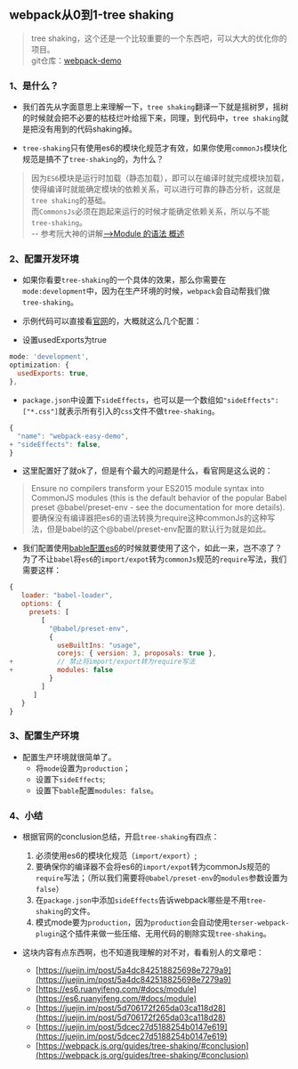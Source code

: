 ## webpack从0到1-tree shaking
> tree shaking，这个还是一个比较重要的一个东西吧，可以大大的优化你的项目。  
> git仓库：[webpack-demo](https://github.com/Ewall1106/webpack-demo)

### 1、是什么？
- 我们首先从字面意思上来理解一下，`tree shaking`翻译一下就是摇树罗，摇树的时候就会把不必要的枯枝烂叶给摇下来，同理，到代码中，`tree shaking`就是把没有用到的代码shaking掉。

- `tree-shaking`只有使用es6的模块化规范才有效，如果你使用`commonJs`模块化规范是搞不了`tree-shaking`的，为什么？
> 因为`ES6`模块是运行时加载（静态加载），即可以在编译时就完成模块加载，使得编译时就能确定模块的依赖关系，可以进行可靠的静态分析，这就是`tree shaking`的基础。  
> 而`CommonsJs`必须在跑起来运行的时候才能确定依赖关系，所以与不能`tree-shaking`。  
> -- 参考阮大神的讲解[-->Module 的语法
概述](https://es6.ruanyifeng.com/#docs/module)



### 2、配置开发环境
- 如果你看要`tree-shaking`的一个具体的效果，那么你需要在`mode:development`中，因为在生产环境的时候，`webpack`会自动帮我们做`tree-shaking`。

- 示例代码可以直接看[官网](https://webpack.js.org/guides/tree-shaking/#conclusion)的，大概就这么几个配置：
- 设置usedExports为true
```javascript
mode: 'development',
optimization: {
  usedExports: true,
},
```
- `package.json`中设置下`sideEffects`，也可以是一个数组如`"sideEffects": ["*.css"]`就表示所有引入的`css`文件不做`tree-shaking`。

```javascript
{
  "name": "webpack-easy-demo",
+ "sideEffects": false,
}
```

- 这里配置好了就ok了，但是有个最大的问题是什么，看官网是这么说的：
> Ensure no compilers transform your ES2015 module syntax into CommonJS modules (this is the default behavior of the popular Babel preset @babel/preset-env - see the documentation for more details).   
> 要确保没有编译器把es6的语法转换为require这种commonJs的这种写法，但是babel的这个@babel/preset-env配置的默认行为就是如此。

- 我们配置使用[bable配置es6]()的时候就要使用了这个，如此一来，岂不凉了？为了不让`babel`将`es6`的`import/expot`转为`commonJs`规范的`require`写法，我们需要这样：
```javascript
{
   loader: "babel-loader",
   options: {
     presets: [
        [
          "@babel/preset-env",
          {
            useBuiltIns: "usage",
            corejs: { version: 3, proposals: true },
+           // 禁止将import/export转为require写法
+           modules: false
          }
        ]
      ]
   }
}
```


### 3、配置生产环境
- 配置生产环境就很简单了。
    - 将`mode`设置为`production`；
    - 设置下`sideEffects`;
    - 设置下`bable`配置`modules: false`。


### 4、小结
- 根据官网的conclusion总结，开启`tree-shaking`有四点：
    1. 必须使用es6的模块化规范（`import/export`）;
    2. 要确保你的编译器不会将es6的`import/expot`转为commonJs规范的`require`写法；（所以我们需要将`@babel/preset-env`的`modules`参数设置为`false`）
    3. 在`package.json`中添加`sideEffects`告诉webpack哪些是不用`tree-shaking`的文件。
    4. 模式mode要为`production`，因为`production`会自动使用`terser-webpack-plugin`这个插件来做一些压缩、无用代码的剔除实现`tree-shaking`。

- 这块内容有点东西啊，也不知道我理解的对不对，看看别人的文章吧：
    - [https://juejin.im/post/5a4dc842518825698e7279a9](https://juejin.im/post/5a4dc842518825698e7279a9)
    - [https://es6.ruanyifeng.com/#docs/module](https://es6.ruanyifeng.com/#docs/module)
    - [https://juejin.im/post/5d706172f265da03ca118d28](https://juejin.im/post/5d706172f265da03ca118d28)
    - [https://juejin.im/post/5dcec27d5188254b0147e619](https://juejin.im/post/5dcec27d5188254b0147e619)
    - [https://webpack.js.org/guides/tree-shaking/#conclusion](https://webpack.js.org/guides/tree-shaking/#conclusion)








